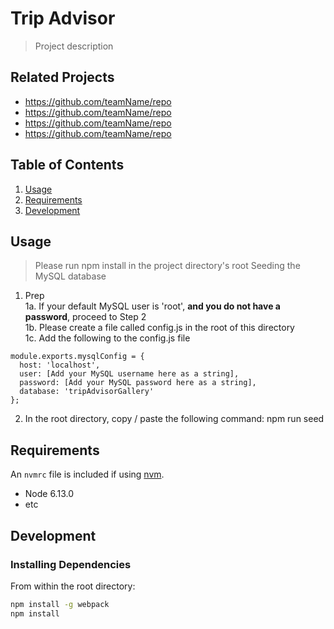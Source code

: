 # Trip Advisor

> Project description

## Related Projects

  - https://github.com/teamName/repo
  - https://github.com/teamName/repo
  - https://github.com/teamName/repo
  - https://github.com/teamName/repo

## Table of Contents

1. [Usage](#Usage)
1. [Requirements](#requirements)
1. [Development](#development)

## Usage
> Please run npm install in the project directory's root
> Seeding the MySQL database
1. Prep <br/>
  1a. If your default MySQL user is 'root', <strong>and you do not have a password</strong>, proceed to Step 2 </br>
  1b. Please create a file called config.js in the root of this directory </br>
  1c. Add the following to the config.js file </br>
  ```
  module.exports.mysqlConfig = {
    host: 'localhost',
    user: [Add your MySQL username here as a string],
    password: [Add your MySQL password here as a string],
    database: 'tripAdvisorGallery'
  };
  ```
2. In the root directory, copy / paste the following command: npm run seed

## Requirements

An `nvmrc` file is included if using [nvm](https://github.com/creationix/nvm).

- Node 6.13.0
- etc

## Development

### Installing Dependencies

From within the root directory:

```sh
npm install -g webpack
npm install
```

